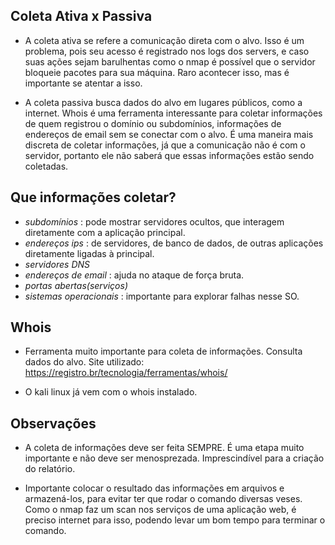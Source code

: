 ## Coleta Ativa x Passiva

   - A coleta ativa se refere a comunicação direta com o alvo. Isso é um problema, pois seu acesso é registrado nos logs dos servers, e caso suas ações sejam barulhentas como o nmap é possível que o servidor bloqueie pacotes para sua máquina. Raro acontecer isso, mas é importante se atentar a isso.

   - A coleta passiva busca dados do alvo em lugares públicos, como a internet. Whois é uma ferramenta interessante para coletar informações de quem registrou o domínio ou subdomínios, informações de endereços de email sem se conectar com o alvo. É uma maneira mais discreta de coletar informações, já que a comunicação não é com o servidor, portanto ele não saberá que essas informações estão sendo coletadas. 


## Que informações coletar?

   - *subdomínios*  :  pode mostrar servidores ocultos, que interagem diretamente com a aplicação principal.
   - *endereços ips*  :  de servidores, de banco de dados, de outras aplicações diretamente ligadas à principal.
   - *servidores DNS*
   - *endereços de email*  :  ajuda no ataque de força bruta.
   - *portas abertas(serviços)*
   - *sistemas operacionais*  :  importante para explorar falhas nesse SO.


## Whois

   - Ferramenta muito importante para coleta de informações. Consulta dados do alvo. Site utilizado: https://registro.br/tecnologia/ferramentas/whois/

   - O kali linux já vem com o whois instalado. 


## Observações

   - A coleta de informações deve ser feita SEMPRE. É uma etapa muito importante e não deve ser menosprezada. Imprescindível para a criação do relatório. 

   - Importante colocar o resultado das informações em arquivos e armazená-los, para evitar ter que rodar o comando diversas veses. Como o nmap faz um scan nos serviços de uma aplicação web, é preciso internet para isso, podendo levar um bom tempo para terminar o comando.